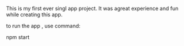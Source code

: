 This is my first ever singl app project. It was agreat experience and fun while creating this app.

to run the app , use command:

npm start
